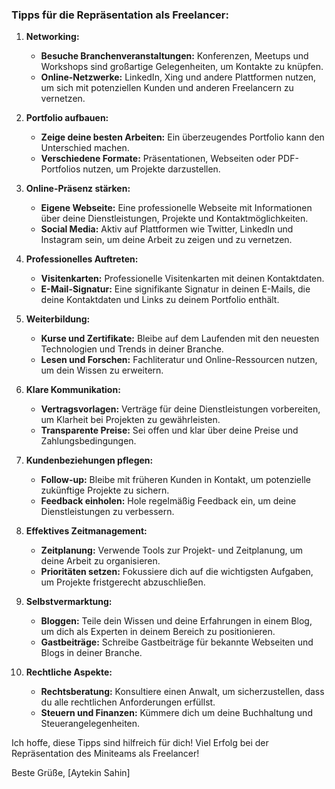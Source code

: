 ### Tipps für die Repräsentation als Freelancer:

1. **Networking:**
   - **Besuche Branchenveranstaltungen:** Konferenzen, Meetups und Workshops sind großartige Gelegenheiten, um Kontakte zu knüpfen.
   - **Online-Netzwerke:** LinkedIn, Xing und andere Plattformen nutzen, um sich mit potenziellen Kunden und anderen Freelancern zu vernetzen.

2. **Portfolio aufbauen:**
   - **Zeige deine besten Arbeiten:** Ein überzeugendes Portfolio kann den Unterschied machen.
   - **Verschiedene Formate:** Präsentationen, Webseiten oder PDF-Portfolios nutzen, um Projekte darzustellen.

3. **Online-Präsenz stärken:**
   - **Eigene Webseite:** Eine professionelle Webseite mit Informationen über deine Dienstleistungen, Projekte und Kontaktmöglichkeiten.
   - **Social Media:** Aktiv auf Plattformen wie Twitter, LinkedIn und Instagram sein, um deine Arbeit zu zeigen und zu vernetzen.

4. **Professionelles Auftreten:**
   - **Visitenkarten:** Professionelle Visitenkarten mit deinen Kontaktdaten.
   - **E-Mail-Signatur:** Eine signifikante Signatur in deinen E-Mails, die deine Kontaktdaten und Links zu deinem Portfolio enthält.

5. **Weiterbildung:**
   - **Kurse und Zertifikate:** Bleibe auf dem Laufenden mit den neuesten Technologien und Trends in deiner Branche.
   - **Lesen und Forschen:** Fachliteratur und Online-Ressourcen nutzen, um dein Wissen zu erweitern.

6. **Klare Kommunikation:**
   - **Vertragsvorlagen:** Verträge für deine Dienstleistungen vorbereiten, um Klarheit bei Projekten zu gewährleisten.
   - **Transparente Preise:** Sei offen und klar über deine Preise und Zahlungsbedingungen.

7. **Kundenbeziehungen pflegen:**
   - **Follow-up:** Bleibe mit früheren Kunden in Kontakt, um potenzielle zukünftige Projekte zu sichern.
   - **Feedback einholen:** Hole regelmäßig Feedback ein, um deine Dienstleistungen zu verbessern.

8. **Effektives Zeitmanagement:**
   - **Zeitplanung:** Verwende Tools zur Projekt- und Zeitplanung, um deine Arbeit zu organisieren.
   - **Prioritäten setzen:** Fokussiere dich auf die wichtigsten Aufgaben, um Projekte fristgerecht abzuschließen.

9. **Selbstvermarktung:**
   - **Bloggen:** Teile dein Wissen und deine Erfahrungen in einem Blog, um dich als Experten in deinem Bereich zu positionieren.
   - **Gastbeiträge:** Schreibe Gastbeiträge für bekannte Webseiten und Blogs in deiner Branche.

10. **Rechtliche Aspekte:**
    - **Rechtsberatung:** Konsultiere einen Anwalt, um sicherzustellen, dass du alle rechtlichen Anforderungen erfüllst.
    - **Steuern und Finanzen:** Kümmere dich um deine Buchhaltung und Steuerangelegenheiten.

Ich hoffe, diese Tipps sind hilfreich für dich! Viel Erfolg bei der Repräsentation des Miniteams als Freelancer!

Beste Grüße,
[Aytekin Sahin]
